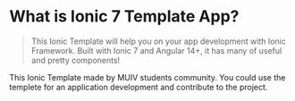 # What is Ionic 7 Template App?

> This Ionic Template will help you on your app development with Ionic Framework. Built with Ionic 7 and Angular 14+, it has many of useful and pretty components!

This Ionic Template made by MUIV students community. You could use the templete for an application development and contribute to the project.